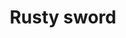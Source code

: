 ---
layout: item
title: Rusty sword
item-id: 686
datatable: true
id: 686
name: "Rusty sword"
members: true
lowalch: 0
highalch: 0
examine: "A decent-enough weapon gone rusty."
monsters:
  - id: 494
    name: "Kraken"
    members: true
    combat_level: 291
    wiki_url: "https://oldschool.runescape.wiki/w/Kraken#Kraken"
    drops:
      - quantity: "1"
        rarity: 0.013671875
    image: "https://oldschool.runescape.wiki/images/thumb/4/41/Whirlpool.png/290px-Whirlpool.png?111d8"
  - id: 2536
    name: "H.A.M. Guard"
    members: true
    combat_level: 12
    wiki_url: "https://oldschool.runescape.wiki/w/H.A.M._Guard#Level_12"
    drops:
      - quantity: "1"
        rarity: 0.03636363636363636
    image: "https://oldschool.runescape.wiki/images/thumb/8/8d/H.A.M._Guard_%28level_12%29.png/100px-H.A.M._Guard_%28level_12%29.png?3a6b4"
  - id: 2537
    name: "H.A.M. Guard"
    members: true
    combat_level: 18
    wiki_url: "https://oldschool.runescape.wiki/w/H.A.M._Guard#Level_18"
    drops:
      - quantity: "1"
        rarity: 0.03636363636363636
    image: "https://oldschool.runescape.wiki/images/thumb/8/8d/H.A.M._Guard_%28level_12%29.png/100px-H.A.M._Guard_%28level_12%29.png?3a6b4"
  - id: 2538
    name: "H.A.M. Guard"
    members: true
    combat_level: 22
    wiki_url: "https://oldschool.runescape.wiki/w/H.A.M._Guard#Level_22"
    drops:
      - quantity: "1"
        rarity: 0.03636363636363636
    image: "https://oldschool.runescape.wiki/images/thumb/8/8d/H.A.M._Guard_%28level_12%29.png/100px-H.A.M._Guard_%28level_12%29.png?3a6b4"
  - id: 6618
    name: "Crazy archaeologist"
    members: true
    combat_level: 204
    wiki_url: "https://oldschool.runescape.wiki/w/Crazy_archaeologist"
    drops:
      - quantity: "1"
        rarity: 0.03125
    image: "https://oldschool.runescape.wiki/images/thumb/c/c0/Crazy_archaeologist.png/120px-Crazy_archaeologist.png?3ecc9"
---